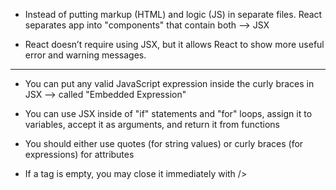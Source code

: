 - Instead of putting markup (HTML) and logic (JS) in separate files. React separates app into "components" that contain both --> JSX

- React doesn’t require using JSX, but it allows React to show more useful error and warning messages.

-----------------------------------------------------------------------------------------------

- You can put any valid JavaScript expression inside the curly braces in JSX --> called "Embedded Expression"

- You can use JSX inside of "if" statements and "for" loops, assign it to variables, accept it as arguments, and return it from functions

- You should either use quotes (for string values) or curly braces (for expressions) for attributes

- If a tag is empty, you may close it immediately with />
